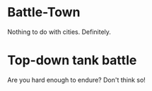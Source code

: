 # Battle-Town
Nothing to do with cities. Definitely.


<h1>Top-down tank battle</h1>
Are you hard enough to endure? Don't think so!

